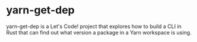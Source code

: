 # yarn-get-dep

yarn-get-dep is a Let's Code! project that explores how to build a CLI in Rust that can find out what version a package in a Yarn workspace is using.
